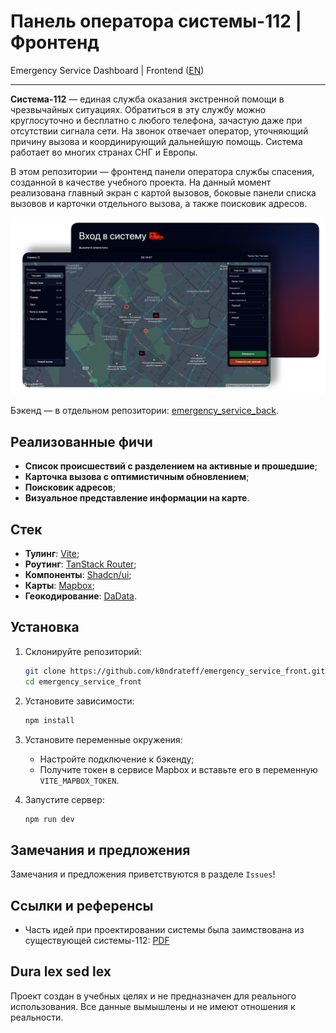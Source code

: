 # Панель оператора системы-112 | Фронтенд
Emergency Service Dashboard | Frontend ([EN](./README_EN.md))

---

**Система-112** — единая служба оказания экстренной помощи в чрезвычайных ситуациях. Обратиться в эту службу можно
круглосуточно и бесплатно с любого телефона, зачастую даже при отсутствии сигнала сети. На звонок отвечает оператор,
уточняющий причину вызова и координирующий дальнейшую помощь. Система работает во многих странах СНГ и Европы.

В этом репозитории — фронтенд панели оператора службы спасения, созданной в качестве учебного проекта. На данный момент
реализована главный экран с картой вызовов, боковые панели списка вызовов и карточки отдельного вызова, а также 
поисковик адресов.

![promo.png](promo.png)

Бэкенд — в отдельном репозитории: [emergency_service_back](https://github.com/k0ndrateff/emergency_service_back).

## Реализованные фичи

- **Список происшествий с разделением на активные и прошедшие**;
- **Карточка вызова с оптимистичным обновлением**;
- **Поисковик адресов**;
- **Визуальное представление информации на карте**.

## Стек

- **Тулинг**: [Vite](https://vite.dev/);
- **Роутинг**: [TanStack Router](https://tanstack.com/router/latest);
- **Компоненты**: [Shadcn/ui](https://ui.shadcn.com/);
- **Карты**: [Mapbox](https://www.mapbox.com/);
- **Геокодирование**: [DaData](https://dadata.ru/).

## Установка

1. Склонируйте репозиторий:
   ```bash
   git clone https://github.com/k0ndrateff/emergency_service_front.git
   cd emergency_service_front
   ```

2. Установите зависимости:
   ```bash
   npm install
   ```

3. Установите переменные окружения:
    - Настройте подключение к бэкенду;
    - Получите токен в сервисе Mapbox и вставьте его в переменную `VITE_MAPBOX_TOKEN`.

4. Запустите сервер:
   ```bash
   npm run dev
   ```

## Замечания и предложения

Замечания и предложения приветствуются в разделе `Issues`!

## Ссылки и референсы

- Часть идей при проектировании системы была заимствована из существующей системы-112: [PDF](https://protei.ru/sites/default/files/2024-03/RP_S_112_2024.pdf)

## Dura lex sed lex

Проект создан в учебных целях и не предназначен для реального использования. Все данные вымышлены и не имеют
отношения к реальности.
